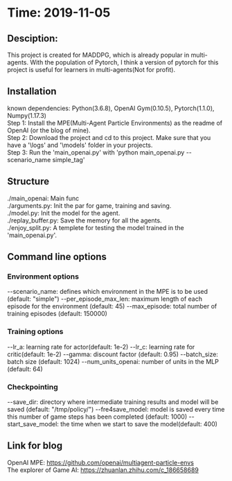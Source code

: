 # Time: 2019-11-05  
## Desciption:  
This project is created for MADDPG, which is already popular in multi-agents. With the population of Pytorch, I think a version of pytorch for this project is useful for learners in multi-agents(Not for profit).   

## Installation
known dependencies: Python(3.6.8), OpenAI Gym(0.10.5), Pytorch(1.1.0), Numpy(1.17.3)    
Step 1: Install the MPE(Multi-Agent Particle Environments) as the readme of OpenAI (or the blog of mine).    
Step 2: Download the project and cd to this project. Make sure that you have a '\logs' and '\models' folder in your projects.    
Step 3: Run the 'main_openai.py' with 'python main_openai.py --scenario_name simple_tag'    

## Structure
./main_openai:		Main func    
./arguments.py: 	Init the par for game, training and saving.    
./model.py: 		Init the model for the agent.    
./replay_buffer.py:	Save the memory for all the agents.    
./enjoy_split.py: 	A templete for testing the model trained in the 'main_openai.py'.    

## Command line options
### Environment options
--scenario_name: defines which environment in the MPE is to be used (default: "simple")
--per_episode_max_len: maximum length of each episode for the environment (default: 45)
--max_episode: total number of training episodes (default: 150000)

### Training options
--lr_a: learning rate for actor(default: 1e-2)
--lr_c: learning rate for critic(default: 1e-2)
--gamma: discount factor (default: 0.95)
--batch_size: batch size (default: 1024)
--num_units_openai: number of units in the MLP (default: 64)

### Checkpointing
--save_dir: directory where intermediate training results and model will be saved (default: "/tmp/policy/")
--fre4save_model: model is saved every time this number of game steps has been completed (default: 1000)
--start_save_model: the time when we start to save the model(default: 400)

## Link for blog
OpenAI MPE: https://github.com/openai/multiagent-particle-envs    
The explorer of Game AI: https://zhuanlan.zhihu.com/c_186658689    

